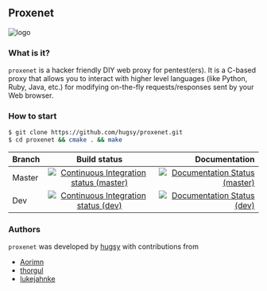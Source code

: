 ## Proxenet

![logo](img/proxenet-logo.png)

### What is it?
`proxenet` is a hacker friendly DIY web proxy for pentest(ers). It is a C-based
proxy that allows you to interact with higher level languages (like Python,
Ruby, Java, etc.) for modifying on-the-fly requests/responses sent by your Web
browser.


### How to start

``` bash
$ git clone https://github.com/hugsy/proxenet.git
$ cd proxenet && cmake . && make
```


| Branch | Build status | Documentation |
| ------ |:------------:| -------------:|
| Master | [![Continuous Integration status (master)](https://secure.travis-ci.org/hugsy/proxenet.png?branch=master)](https://travis-ci.org/hugsy/proxenet?branch=master) | [![Documentation Status (master)](https://readthedocs.org/projects/proxenet/badge/?version=master)](https://proxenet.readthedocs.org/en/latest/)  |
| Dev | [![Continuous Integration status (dev)](https://secure.travis-ci.org/hugsy/proxenet.png?branch=dev)](https://travis-ci.org/hugsy/proxenet?branch=dev) | [![Documentation Status (dev)](https://readthedocs.org/projects/proxenet/badge/?version=dev)](https://proxenet.readthedocs.org/en/dev/)  |

### Authors
`proxenet` was developed by [hugsy](https://github.com/hugsy) with contributions
from

- [Aorimn](https://github.com/Aorimn)
- [thorgul](https://github.com/thorgul)
- [lukejahnke](https://github.com/lukejahnke)
